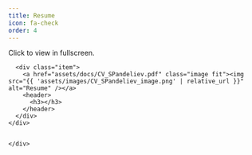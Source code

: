 ```yaml
---
title: Resume
icon: fa-check
order: 4
---
```


Click to view in fullscreen.

 <div class="row">
    <div class="4u 12u$(mobile)">

      <div class="item">
        <a href="assets/docs/CV_SPandeliev.pdf" class="image fit"><img src="{{ 'assets/images/CV_SPandeliev_image.png' | relative_url }}" alt="Resume" /></a>
        <header>
          <h3></h3>
        </header>
      </div>
    </div>


    </div>
  </div>
